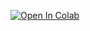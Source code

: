 [![Open In Colab](https://colab.research.google.com/assets/colab-badge.svg)](https://colab.research.google.com/github/girafe-ai/natural-language-processing/blob/fbe09d8/week02_seq2seq_and_attention/practice02_seq2seq_for_nmt.ipynb)
